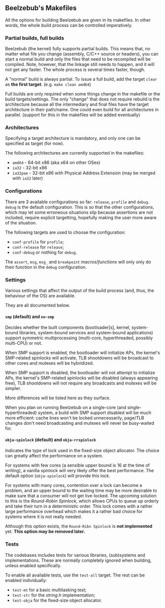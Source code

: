 ## Beelzebub's Makefiles

All the options for building Beelzebub are given in its makefiles.
In other words, the whole build process can be controlled imperatively.

### Partial builds, full builds

Beelzebub (the kernel) fully supports partial builds. This means that, no matter what file you change (assembly, C/C++ source or headers), you can start a normal build and only the files that need to be recompiled will be compiled.
Note, however, that the linkage still needs to happen, and it will not get any faster. The whole process is several times faster, though.

A "normal" build is always partial. To issue a full build, add the target `clear` as **the first target**. (e.g. `make clean amd64`)

Full builds are only required when some things change in the makefile or the build targets/settings. The only "change" that does not require rebuild is the architecture because all the intermediary and final files have the target architecture in their path/name. One could even build for all architectures in parallel. (support for this in the makefiles will be added eventually)

### Architectures

Specifying a target architecture is mandatory, and only one can be specified as target (for now).  

The following architectures are currently supported in the makefiles:
- `amd64` - 64-bit x86 (aka x64 on other OSes)
- `ia32` - 32-bit x86
- `ia32pae` - 32-bit x86 with Physical Address Extension (may be merged with `ia32` later)

### Configurations

There are 3 available configurations so far: `release`, `profile` and `debug`.  
`debug` is the default configuration. This is so that the other configurations, which may let some erroneous situations slip because assertions are not included, require explicit targetting, hopefully making the user more aware of the situation.

The following targets are used to choose the configuration:
- `conf-profile` for `profile`;
- `conf-release` for `release`;
- `conf-debug` or nothing for `debug`.

The `assert`, `msg`, `msg_` and `breakpoint` *macros*/*functions* will only only do their function in the `debug` configuration.  

### Settings

Various settings that affect the output of the build process (and, thus, the behaviour of the OS) are available.  

They are all documented below.

#### `smp` (default) and `no-smp`

Decides whether the built components (bootloader[s], kernel, system-bound libraries, system-bound services and system-bound applications) support symmetric multiprocessing (multi-core, hyperthreaded, possibly multi-CPU) or not.  

When SMP support is enabled, the bootloader will initialize APs, the kernel's SMP-related spinlocks will activate, TLB shootdowns will be broadcast to other cores and mutexes will be hybridized.  

When SMP support is disabled, the bootloader will not attempt to initialize APs, the kernel's SMP-related spinlocks will be disabled (always appearing free), TLB shootdowns will not require any broadcasts and mutexes will be simpler.  

More differences will be listed here as they surface.  

When you plan on running Beelzebub on a single-core (and single-hyperthreaded) system, a build with SMP support disabled will be much more efficient: cache lines won't be locked unnecessarily, page/TLB changes don't need broadcasting and mutexes will never be busy-waited for.

#### `obja-spinlock` (default) and `obja-rrspinlock`

Indicates the type of lock used in the fixed-size object allocator. The choice can greatly affect the performance on a system.  

For systems with few cores (a sensible upper bound is 16 at the time of writing), a vanilla spinlock will very likely offer the best performance. The default option (`obja-spinlock`) will provide this lock.  

For systems with many cores, contention over a lock can become a problem, and an upper bound to the waiting time may be more desirable to make sure that a consumer will not get live-locked. The upcoming solution to this is the *Round-Robin Spinlock*, which allows CPUs to queue up orderly and take their turn in a deterministic order. This lock comes with a rather large performance overhead which makes it a rather bad choice for systems where it is not really needed.  

Although this option exists, the `Round-Ribn Spinlock` is **not implemented** yet.
**This option may be removed later.**  

### Tests

The codebases includes tests for various libraries, (sub)systems and implementations. These are normally completely ignored when building, unless enabled specifically.  

To enable all available tests, use the `test-all` target.
The rest can be enabled individually:
- `test-mt` for a basic multitasking test;
- `test-str` for the *string.h* implementation;
- `test-obja` for the fixed-size object allocator.
